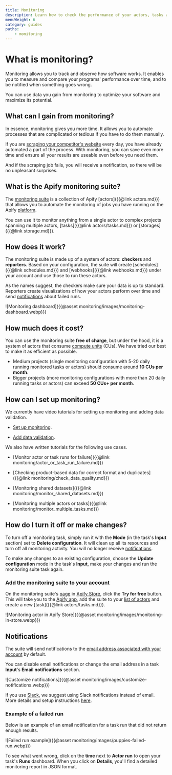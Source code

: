 ```yaml
---
title: Monitoring
description: Learn how to check the performance of your actors, tasks and storages. Validate your data and receive notifications when your jobs succeed or fail.
menuWeight: 6
category: guides
paths:
    - monitoring
---
```


# [](#what-is-monitoring) What is monitoring?

Monitoring allows you to track and observe how software works. It enables you to measure and compare your programs' performance over time, and to be notified when something goes wrong.

You can use data you gain from monitoring to optimize your software and maximize its potential.

## [](#what-can-i-gain-from-monitoring) What can I gain from monitoring?

In essence, monitoring gives you more time. It allows you to automate processes that are complicated or tedious if you have to do them manually.

If you are [scraping your competitor's website](https://www.youtube.com/watch?v=BsidLZKdYWQ&t=95s) every day, you have already automated a part of the process. With monitoring, you can save even more time and ensure all your results are useable even before you need them.

And if the scraping job fails, you will receive a notification, so there will be no unpleasant surprises.

## [](#what-is-the-apify-monitoring-suite) What is the Apify monitoring suite?

The [monitoring suite](https://apify.com/apify/monitoring) is a collection of Apify [actors]({{@link actors.md}}) that allows you to automate the monitoring of jobs you have running on the Apify [platform](https://apify.com).

You can use it to monitor anything from a single actor to complex projects spanning multiple actors, [tasks]({{@link actors/tasks.md}}) or [storages]({{@link storage.md}}).

## [](#how-does-it-work) How does it work?

The monitoring suite is made up of a system of actors: **checkers** and **reporters**. Based on your configuration, the suite will create [schedules]({{@link schedules.md}}) and [webhooks]({{@link webhooks.md}}) under your account and use those to run these actors.

As the names suggest, the checkers make sure your data is up to standard. Reporters create visualizations of how your actors perform over time and send [notifications](#notifications) about failed runs.

![Monitoring dashboard]({{@asset monitoring/images/monitoring-dashboard.webp}})

## [](#how-much-does-it-cost) How much does it cost?

You can use the monitoring suite **free of charge**, but under the hood, it is a system of actors that consume [compute units](https://help.apify.com/en/articles/3490384-what-is-a-compute-unit) (CUs). We have tried our best to make it as efficient as possible.

* Medium projects (single monitoring configuration with 5-20 daily running monitored tasks or actors) should consume around **10 CUs per month**.
* Bigger projects (more monitoring configurations with more than 20 daily running tasks or actors) can exceed **50 CUs+ per month**.

## [](#how-can-i-set-up-monitoring) How can I set up monitoring?

We currently have video tutorials for setting up monitoring and adding data validation.

* [Set up monitoring](https://www.youtube.com/watch?v=bLVk5dkFA7Y).

* [Add data validation](https://www.youtube.com/watch?v=Yha8X4cLtw8).

We also have written tutorials for the following use cases.

* [Monitor actor or task runs for failure]({{@link monitoring/actor_or_task_run_failure.md}})

* [Checking product-based data for correct format and duplicates]({{@link monitoring/check_data_quality.md}})

* [Monitoring shared datasets]({{@link monitoring/monitor_shared_datasets.md}})

* [Monitoring multiple actors or tasks]({{@link monitoring/monitor_multiple_tasks.md}})

## [](#how-do-i-turn-it-off-or-make-changes) How do I turn it off or make changes?

To turn off a monitoring task, simply run it with the **Mode** (in the task's **Input** section) set to **Delete configuration**. It will clean up all its resources and turn off all monitoring activity. You will no longer receive [notifications](#notifications).

To make any changes to an existing configuration, choose the **Update configuration** mode in the task's **Input**, make your changes and run the monitoring suite task again.

### [](#add-the-monitoring-suite-to-your-account) Add the monitoring suite to your account

On the monitoring suite's [page]((https://apify.com/apify/monitoring)) in [Apify Store](https://apify.com/store), click the **Try for free** button. This will take you to the [Apify app](https://my.apify.com), add the suite to your [list of actors](https://my.apify.com/actors) and create a new [task]({{@link actors/tasks.md}}).

![Monitoring actor in Apify Store]({{@asset monitoring/images/monitoring-in-store.webp}})

## [](#notifications) Notifications

The suite will send notifications to the [email address associated with your account](https://my.apify.com/account) by default.

You can disable email notifications or change the email address in a task **Input**'s **Email notifications** section.

![Customize notifications]({{@asset monitoring/images/customize-notifications.webp}})

If you use [Slack](https://slack.com/), we suggest using Slack notifications instead of email. More details and setup instructions [here](https://apify.com/apify/monitoring#notifications).

### [](#example-of-a-failed-run) Example of a failed run

Below is an example of an email notification for a task run that did not return enough results.

![Failed run example]({{@asset monitoring/images/puppies-failed-run.webp}})

To see what went wrong, click on the **time** next to **Actor run** to open your task's **Runs** dashboard. When you click on **Details**, you'll find a detailed monitoring report in JSON format.
